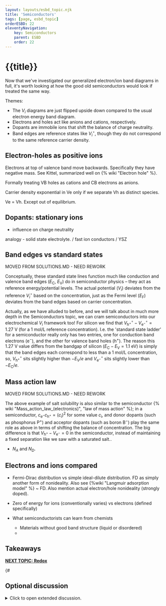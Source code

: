 ```yaml
---
layout: layouts/esbd_topic.njk
title: 'Semiconductors'
tags: [page, esbd_topic]
orderESBD: 22
eleventyNavigation:
    key: Semiconductors
    parent: ESBD
    order: 22
---
```


# {{title}}

Now that we've investigated our generalized electron/ion band diagrams in full, it's worth looking at how the good old semiconductors would look if treated the same way.

Themes:

- The $V_i$ diagrams are just flipped upside down compared to the usual electron energy band diagram.
- Electrons and holes act like anions and cations, respectively.
- Dopants are immobile ions that shift the balance of charge neutrality.
- Band edges are reference states like $V^\circ_i$, though they do not correspond to the same reference carrier density.

## Electron-holes as positive ions

Electrons at top of valence band move backwards. Specifically they have negative mass. See Kittel, summarized well on {% wiki "Electron hole" %}.

Formally treating VB holes as cations and CB electrons as anions.

Carrier density exponential in Ve only if we separate Vh as distinct species.

Ve = Vh. Except out of equilibrium.

## Dopants: stationary ions

- influence on charge neutrality

analogy - solid state electrolyte.  / fast ion conductors / YSZ

## Band edges vs standard states

MOVED FROM SOLUTIONS.MD - NEED REWORK

Conceptually, these standard state lines function much like conduction and valence band edges ($E_\mathrm{C}$, $E_\mathrm{V}$) do in semiconductor physics – they act as reference energy/potential levels. The actual potential ($V_i$) deviates from the reference $V^\circ_i$ based on the concentration, just as the Fermi level ($E_\mathrm{F}$) deviates from the band edges based on carrier concentration.

Actually, as we have alluded to before, and we will talk about in much more depth in the Semiconductors topic, we can cram semiconductors into our electrochemical $V_i$ framework too! For silicon we find that $V^\circ_\mathrm{h^+} - V^\circ_\mathrm{e^-} = 1.27~\mathrm{V}$ (for a 1 mol/L reference concentration). I.e. the 'standard state ladder' for a semiconductor really only has two entries, one for conduction band electrons ($\mathrm{e^-}$), and the other for valence band holes ($\mathrm{h^+}$). The reason this 1.27 V value differs from the bandgap of silicon ($E_\mathrm{C} - E_\mathrm{V} = 1.1~\mathrm{eV}$) is simply that the band edges each correspond to less than a 1 mol/L concentration, so, $V^\circ_\mathrm{h^+}$ sits slightly higher than $-E_\mathrm{V}/e$ and $V^\circ_\mathrm{e^-}$ sits slightly lower than $-E_\mathrm{C}/e$.

## Mass action law

MOVED FROM SOLUTIONS.MD - NEED REWORK

The above example of salt solubility is also similar to the semiconductor {% wiki "Mass_action_law_(electronics)", "law of mass action" %}; in a semiconductor, $c_{\mathrm{e^-}} c_{\mathrm{h^+}} = (c_\mathrm{i})^2$ for some value $c_\mathrm{i}$, and donor dopants (such as phosphorus $\mathrm{P^+}$) and acceptor dopants (such as boron $\mathrm{B^-}$) play the same role as above in terms of shifting the balance of concentration. The big difference is that $V_\mathrm{h^+} - V_\mathrm{e^-} = 0$ in the semiconductor, instead of maintaining a fixed separation like we saw with a saturated salt..

- $N_A$ and $N_D$.


## Electrons and ions compared

- Fermi-Dirac distribution vs simple ideal-dilute distribution. FD as simply another form of nonideality. Also see {%wiki "Langmuir adsorption model" %} ~ FD. Also mention actual electron/hole nonideality (strongly doped).

- Zero of energy for ions (conventionally varies) vs electrons (defined specifically)

- What semiconductorists can learn from chemists
   - Materials without good band structure (liquid or disordered)
   - 

## Takeaways


[**NEXT TOPIC: Redox**](../redox/)

{#   

## Optional discussion

<details>
<summary>
Click to open extended discussion.
</summary>
#}
